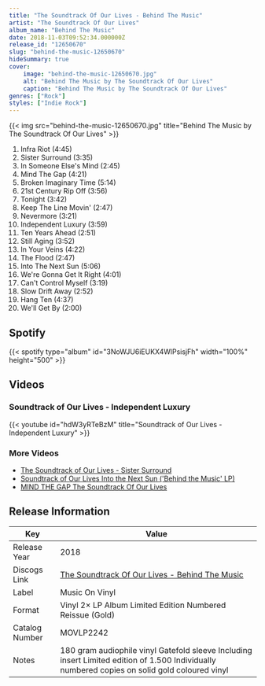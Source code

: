 ```yaml
---
title: "The Soundtrack Of Our Lives - Behind The Music"
artist: "The Soundtrack Of Our Lives"
album_name: "Behind The Music"
date: 2018-11-03T09:52:34.000000Z
release_id: "12650670"
slug: "behind-the-music-12650670"
hideSummary: true
cover:
    image: "behind-the-music-12650670.jpg"
    alt: "Behind The Music by The Soundtrack Of Our Lives"
    caption: "Behind The Music by The Soundtrack Of Our Lives"
genres: ["Rock"]
styles: ["Indie Rock"]
---
```


{{< img src="behind-the-music-12650670.jpg" title="Behind The Music by The Soundtrack Of Our Lives" >}}

<!-- section break -->

1. Infra Riot (4:45)
2. Sister Surround (3:35)
3. In Someone Else's Mind (2:45)
4. Mind The Gap (4:21)
5. Broken Imaginary Time (5:14)
6. 21st Century Rip Off (3:56)
7. Tonight (3:42)
8. Keep The Line Movin' (2:47)
9. Nevermore (3:21)
10. Independent Luxury (3:59)
11. Ten Years Ahead (2:51)
12. Still Aging (3:52)
13. In Your Veins (4:22)
14. The Flood (2:47)
15. Into The Next Sun (5:06)
16. We're Gonna Get It Right (4:01)
17. Can't Control Myself (3:19)
18. Slow Drift Away (2:52)
19. Hang Ten (4:37)
20. We'll Get By (2:00)

<!-- section break -->


## Spotify
{{< spotify type="album" id="3NoWJU6iEUKX4WlPsisjFh" width="100%" height="500" >}}



## Videos
### Soundtrack of Our Lives - Independent Luxury
{{< youtube id="hdW3yRTeBzM" title="Soundtrack of Our Lives - Independent Luxury" >}}<br>

### More Videos

- [The Soundtrack of Our Lives - Sister Surround](https://www.youtube.com/watch?v=n43d09Q6eB0)
- [Soundtrack of Our Lives Into the Next Sun ('Behind the Music' LP)](https://www.youtube.com/watch?v=RrZQ8n3x8EY)
- [MIND THE GAP The Soundtrack Of Our Lives](https://www.youtube.com/watch?v=ZTK5k6kyH7w)


## Release Information
|  Key           | Value                                                |
| ---------------| ---------------------------------------------------- |
| Release Year   | 2018                                   |
| Discogs Link   | [The Soundtrack Of Our Lives - Behind The Music](https://www.discogs.com/release/12650670-The-Soundtrack-Of-Our-Lives-Behind-The-Music) |
| Label          | Music On Vinyl |
| Format         | Vinyl 2× LP Album Limited Edition Numbered Reissue (Gold) |
| Catalog Number | MOVLP2242 |
| Notes | 180 gram audiophile vinyl Gatefold sleeve Including insert Limited edition of 1.500 Individually numbered copies on solid gold coloured vinyl |